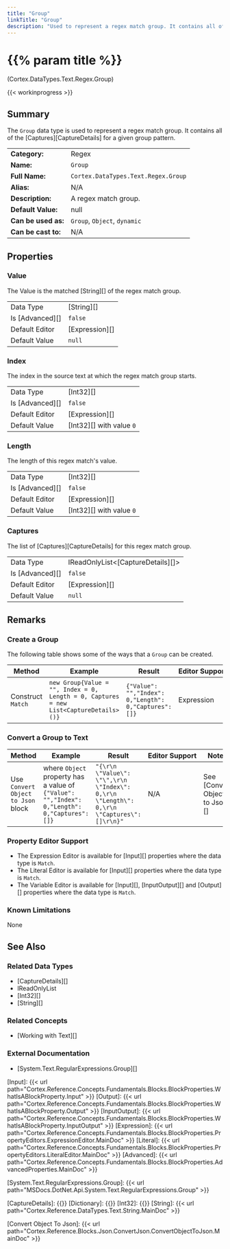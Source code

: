 ```yaml
---
title: "Group"
linkTitle: "Group"
description: "Used to represent a regex match group. It contains all of the captures for a given group pattern."
---
```


# {{% param title %}}

<p class="namespace">(Cortex.DataTypes.Text.Regex.Group)</p>

{{< workinprogress >}}

## Summary

The `Group` data type is used to represent a regex match group. It contains all of the [Captures][CaptureDetails] for a given group pattern.

| | |
|-|-|
| **Category:**          | Regex                                            |
| **Name:**              | `Group`                                      |
| **Full Name:**         | `Cortex.DataTypes.Text.Regex.Group`         |
| **Alias:**             | N/A                                                    |
| **Description:**       | A regex match group. |
| **Default Value:**     | null                                                   |
| **Can be used as:**    | `Group`, `Object`, `dynamic`                 |
| **Can be cast to:**    | N/A                                                    |

## Properties

### Value

The Value is the matched [String][] of the regex match group.

| | |
|--------------------|---------------------------|
| Data Type | [String][] |
| Is [Advanced][] | `false` |
| Default Editor | [Expression][] |
| Default Value | `null` |

### Index

The index in the source text at which the regex match group starts.

| | |
|--------------------|---------------------------|
| Data Type | [Int32][] |
| Is [Advanced][] | `false` |
| Default Editor | [Expression][] |
| Default Value | [Int32][] with value `0` |

### Length

The length of this regex match's value.

| | |
|--------------------|---------------------------|
| Data Type | [Int32][] |
| Is [Advanced][] | `false` |
| Default Editor | [Expression][] |
| Default Value | [Int32][] with value `0` |

### Captures

The list of [Captures][CaptureDetails] for this regex match group.

| | |
|--------------------|---------------------------|
| Data Type | IReadOnlyList<[CaptureDetails][]> |
| Is [Advanced][] | `false` |
| Default Editor | [Expression][] |
| Default Value | `null` |

## Remarks

### Create a Group

The following table shows some of the ways that a `Group` can be created.

| Method | Example | Result | Editor&nbsp;Support | Notes |
|-|-|-|-|-|
| Construct `Match` | `new Group{Value = "", Index = 0, Length = 0, Captures = new List<CaptureDetails>()}`  | `{"Value": "","Index": 0,"Length": 0,"Captures": []}` | Expression | No proper constructor exists for this data type. |

### Convert a Group to Text

| Method | Example | Result | Editor&nbsp;Support | Notes |
|-|-|-|-|-|
| Use `Convert Object to Json` block | where `Object` property has a value of `{"Value": "","Index": 0,"Length": 0,"Captures": []}` | `"{\r\n  \"Value\": \"\",\r\n  \"Index\": 0,\r\n  \"Length\": 0,\r\n  \"Captures\": []\r\n}"` | N/A | See [Convert Object to Json][] |

### Property Editor Support

- The Expression Editor is available for [Input][] properties where the data type is `Match`.
- The Literal Editor is available for [Input][] properties where the data type is `Match`.
- The Variable Editor is available for [Input][], [InputOutput][] and [Output][] properties where the data type is `Match`.

### Known Limitations

None

## See Also

### Related Data Types

* [CaptureDetails][]
* IReadOnlyList
* [Int32][]
* [String][]

### Related Concepts

* [Working with Text][]

### External Documentation

* [System.Text.RegularExpressions.Group][]

[Input]: {{< url path="Cortex.Reference.Concepts.Fundamentals.Blocks.BlockProperties.WhatIsABlockProperty.Input" >}}
[Output]: {{< url path="Cortex.Reference.Concepts.Fundamentals.Blocks.BlockProperties.WhatIsABlockProperty.Output" >}}
[InputOutput]: {{< url path="Cortex.Reference.Concepts.Fundamentals.Blocks.BlockProperties.WhatIsABlockProperty.InputOutput" >}}
[Expression]: {{< url path="Cortex.Reference.Concepts.Fundamentals.Blocks.BlockProperties.PropertyEditors.ExpressionEditor.MainDoc" >}}
[Literal]: {{< url path="Cortex.Reference.Concepts.Fundamentals.Blocks.BlockProperties.PropertyEditors.LiteralEditor.MainDoc" >}}
[Advanced]: {{< url path="Cortex.Reference.Concepts.Fundamentals.Blocks.BlockProperties.AdvancedProperties.MainDoc" >}}

[System.Text.RegularExpressions.Group]: {{< url path="MSDocs.DotNet.Api.System.Text.RegularExpressions.Group" >}}

[CaptureDetails]: {{<url path="Cortex.Reference.DataTypes.Text.Regex.CaptureDetails.MainDoc">}}
[Dictionary]: {{<url path="Cortex.Reference.DataTypes.Collections.Dictionary.MainDoc">}}
[Int32]: {{<url path="Cortex.Reference.DataTypes.Numbers.Int32.MainDoc">}}
[String]: {{< url path="Cortex.Reference.DataTypes.Text.String.MainDoc" >}}

[Convert Object To Json]: {{< url path="Cortex.Reference.Blocks.Json.ConvertJson.ConvertObjectToJson.MainDoc" >}}
